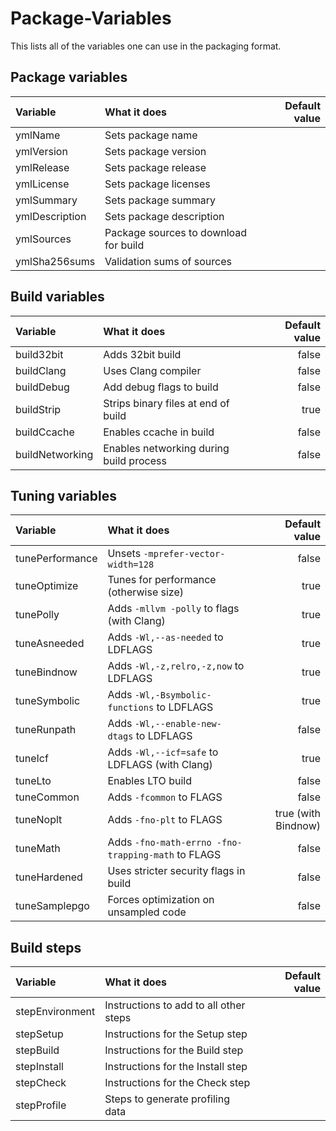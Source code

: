 # Package-Variables

This lists all of the variables one can use in the packaging format.

## Package variables

| Variable       | What it does                             | Default value    |
| :------------- | :--------------------------------------- | ---------------: |
| ymlName        | Sets package name                        |                  |
| ymlVersion     | Sets package version                     |                  |
| ymlRelease     | Sets package release                     |                  |
| ymlLicense     | Sets package licenses                    |                  |
| ymlSummary     | Sets package summary                     |                  |
| ymlDescription | Sets package description                 |                  |
| ymlSources     | Package sources to download for build    |                  |
| ymlSha256sums  | Validation sums of sources               |                  |

## Build variables

| Variable        | What it does                             | Default value    |
| :-------------- | :--------------------------------------- | ---------------: |
| build32bit      | Adds 32bit build                         | false            |
| buildClang      | Uses Clang compiler                      | false            |
| buildDebug      | Add debug flags to build                 | false            |
| buildStrip      | Strips binary files at end of build      | true             |
| buildCcache     | Enables ccache in build                  | false            |
| buildNetworking | Enables networking during build process  | false            |

## Tuning variables

| Variable        | What it does                                       | Default value          |
| :-------------- | :------------------------------------------------- | ---------------------: |
| tunePerformance | Unsets `-mprefer-vector-width=128`                 | false                  |
| tuneOptimize    | Tunes for performance (otherwise size)             | true                   |
| tunePolly       | Adds `-mllvm -polly` to flags (with Clang)         | true                   |
| tuneAsneeded    | Adds `-Wl,--as-needed` to LDFLAGS                  | true                   |
| tuneBindnow     | Adds `-Wl,-z,relro,-z,now` to LDFLAGS              | true                   |
| tuneSymbolic    | Adds `-Wl,-Bsymbolic-functions` to LDFLAGS         | true                   |
| tuneRunpath     | Adds `-Wl,--enable-new-dtags` to LDFLAGS           | false                  |
| tuneIcf         | Adds `-Wl,--icf=safe` to LDFLAGS (with Clang)      | true                   |
| tuneLto         | Enables LTO build                                  | false                  |
| tuneCommon      | Adds `-fcommon` to FLAGS                           | false                  |
| tuneNoplt       | Adds `-fno-plt` to FLAGS                           | true (with Bindnow)    |
| tuneMath        | Adds `-fno-math-errno -fno-trapping-math` to FLAGS | false                  |
| tuneHardened    | Uses stricter security flags in build              | false                  |
| tuneSamplepgo   | Forces optimization on unsampled code              | false                  |

## Build steps

| Variable        | What it does                             | Default value    |
| :-------------- | :--------------------------------------- | ---------------: |
| stepEnvironment | Instructions to add to all other steps   |                  |
| stepSetup       | Instructions for the Setup step          |                  |
| stepBuild       | Instructions for the Build step          |                  |
| stepInstall     | Instructions for the Install step        |                  |
| stepCheck       | Instructions for the Check step          |                  |
| stepProfile     | Steps to generate profiling data         |                  |
